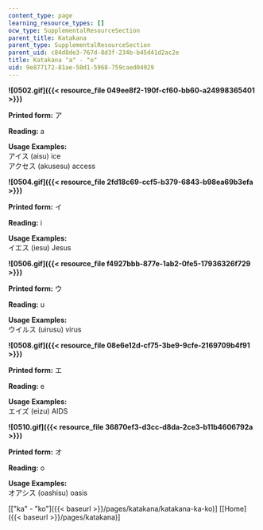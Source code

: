 ```yaml
---
content_type: page
learning_resource_types: []
ocw_type: SupplementalResourceSection
parent_title: Katakana
parent_type: SupplementalResourceSection
parent_uid: c84d8de3-767d-8d3f-234b-b45d41d2ac2e
title: Katakana "a" - "o"
uid: 9e877172-81ae-50d1-5968-759caed04929
---
```


**![0502.gif]({{< resource_file 049ee8f2-190f-cf60-bb60-a24998365401 >}})**

**Printed form:** ア

**Reading:** a

**Usage Examples:**  
アイス (aisu) ice  
アクセス (akusesu) access

**![0504.gif]({{< resource_file 2fd18c69-ccf5-b379-6843-b98ea69b3efa >}})**

**Printed form:** イ

**Reading:** i

**Usage Examples:**  
イエス (iesu) Jesus

**![0506.gif]({{< resource_file f4927bbb-877e-1ab2-0fe5-17936326f729 >}})**

**Printed form:** ウ

**Reading:** u

**Usage Examples:**  
ウイルス (uirusu) virus

**![0508.gif]({{< resource_file 08e6e12d-cf75-3be9-9cfe-2169709b4f91 >}})**

**Printed form:** エ

**Reading:** e

**Usage Examples:**  
エイズ (eizu) AIDS

**![0510.gif]({{< resource_file 36870ef3-d3cc-d8da-2ce3-b11b4606792a >}})**

**Printed form:** オ

**Reading:** o

**Usage Examples:**  
オアシス (oashisu) oasis

  
\[["ka" - "ko"]({{< baseurl >}}/pages/katakana/katakana-ka-ko)\] \[[Home]({{< baseurl >}}/pages/katakana)\]